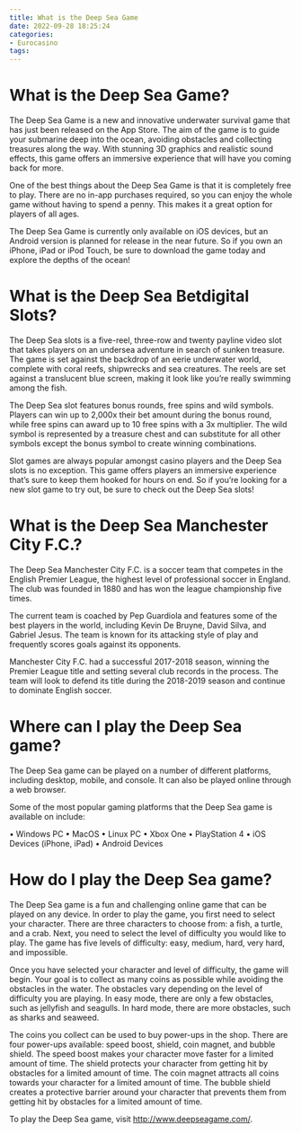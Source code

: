 ```yaml
---
title: What is the Deep Sea Game
date: 2022-09-28 18:25:24
categories:
- Eurocasino
tags:
---
```



#  What is the Deep Sea Game?

The Deep Sea Game is a new and innovative underwater survival game that has just been released on the App Store. The aim of the game is to guide your submarine deep into the ocean, avoiding obstacles and collecting treasures along the way. With stunning 3D graphics and realistic sound effects, this game offers an immersive experience that will have you coming back for more.

One of the best things about the Deep Sea Game is that it is completely free to play. There are no in-app purchases required, so you can enjoy the whole game without having to spend a penny. This makes it a great option for players of all ages.

The Deep Sea Game is currently only available on iOS devices, but an Android version is planned for release in the near future. So if you own an iPhone, iPad or iPod Touch, be sure to download the game today and explore the depths of the ocean!

#  What is the Deep Sea Betdigital Slots?

The Deep Sea slots is a five-reel, three-row and twenty payline video slot that takes players on an undersea adventure in search of sunken treasure. The game is set against the backdrop of an eerie underwater world, complete with coral reefs, shipwrecks and sea creatures. The reels are set against a translucent blue screen, making it look like you’re really swimming among the fish.

The Deep Sea slot features bonus rounds, free spins and wild symbols. Players can win up to 2,000x their bet amount during the bonus round, while free spins can award up to 10 free spins with a 3x multiplier. The wild symbol is represented by a treasure chest and can substitute for all other symbols except the bonus symbol to create winning combinations.

Slot games are always popular amongst casino players and the Deep Sea slots is no exception. This game offers players an immersive experience that’s sure to keep them hooked for hours on end. So if you’re looking for a new slot game to try out, be sure to check out the Deep Sea slots!

#  What is the Deep Sea Manchester City F.C.?

The Deep Sea Manchester City F.C. is a soccer team that competes in the English Premier League, the highest level of professional soccer in England. The club was founded in 1880 and has won the league championship five times.

The current team is coached by Pep Guardiola and features some of the best players in the world, including Kevin De Bruyne, David Silva, and Gabriel Jesus. The team is known for its attacking style of play and frequently scores goals against its opponents.

Manchester City F.C. had a successful 2017-2018 season, winning the Premier League title and setting several club records in the process. The team will look to defend its title during the 2018-2019 season and continue to dominate English soccer.

#  Where can I play the Deep Sea game?

The Deep Sea game can be played on a number of different platforms, including desktop, mobile, and console. It can also be played online through a web browser.

Some of the most popular gaming platforms that the Deep Sea game is available on include:

• Windows PC
• MacOS
• Linux PC
• Xbox One
• PlayStation 4
• iOS Devices (iPhone, iPad)
• Android Devices

#  How do I play the Deep Sea game?

The Deep Sea game is a fun and challenging online game that can be played on any device. In order to play the game, you first need to select your character. There are three characters to choose from: a fish, a turtle, and a crab. Next, you need to select the level of difficulty you would like to play. The game has five levels of difficulty: easy, medium, hard, very hard, and impossible.

Once you have selected your character and level of difficulty, the game will begin. Your goal is to collect as many coins as possible while avoiding the obstacles in the water. The obstacles vary depending on the level of difficulty you are playing. In easy mode, there are only a few obstacles, such as jellyfish and seagulls. In hard mode, there are more obstacles, such as sharks and seaweed.

The coins you collect can be used to buy power-ups in the shop. There are four power-ups available: speed boost, shield, coin magnet, and bubble shield. The speed boost makes your character move faster for a limited amount of time. The shield protects your character from getting hit by obstacles for a limited amount of time. The coin magnet attracts all coins towards your character for a limited amount of time. The bubble shield creates a protective barrier around your character that prevents them from getting hit by obstacles for a limited amount of time.

To play the Deep Sea game, visit http://www.deepseagame.com/.